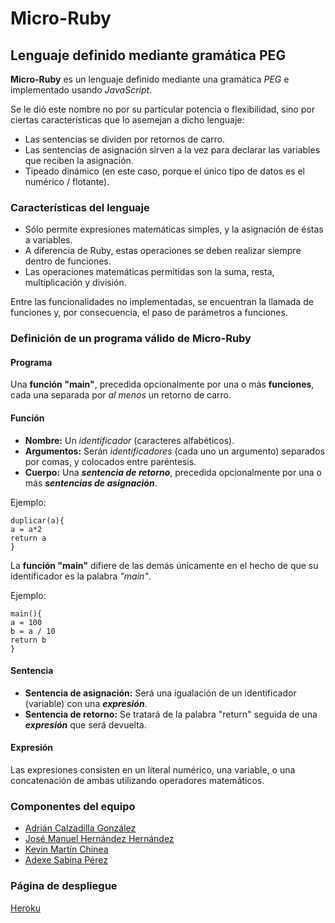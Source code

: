 # Micro-Ruby
## Lenguaje definido mediante gramática PEG
**Micro-Ruby** es un lenguaje definido mediante una gramática *PEG* e implementado usando *JavaScript*.

Se le dió este nombre no por su particular potencia o flexibilidad, sino por ciertas características que lo asemejan a dicho lenguaje:
* Las sentencias se dividen por retornos de carro.
* Las sentencias de asignación sirven a la vez para declarar las variables que reciben la asignación.
* Tipeado dinámico (en este caso, porque el único tipo de datos es el numérico / flotante).

### Características del lenguaje

* Sólo permite expresiones matemáticas simples, y la asignación de éstas a variables.
* A diferencia de Ruby, estas operaciones se deben realizar siempre dentro de funciones.
* Las operaciones matemáticas permitidas son la suma, resta, multiplicación y división.


Entre las funcionalidades no implementadas, se encuentran la llamada de funciones y, por consecuencia, el paso de parámetros a funciones.

### Definición de un programa válido de Micro-Ruby

#### Programa
Una **función "main"**, precedida opcionalmente por una o más **funciones**, cada una separada por *al menos* un retorno de carro.

#### Función
* **Nombre:** Un *identificador* (caracteres alfabéticos).
* **Argumentos:** Serán *identificadores* (cada uno un argumento) separados por comas, y colocados entre paréntesis.
* **Cuerpo:** Una ***sentencia de retorno***, precedida opcionalmente por una o más ***sentencias de asignación***.

Ejemplo:
```
duplicar(a){
a = a*2
return a
}
```

La **función "main"** difiere de las demás únicamente en el hecho de que su identificador es la palabra *"main"*.

Ejemplo:
```
main(){
a = 100
b = a / 10
return b
}
```

#### Sentencia

* **Sentencia de asignación:** Será una igualación de un identificador (variable) con una ***expresión***.
* **Sentencia de retorno:** Se tratará de la palabra "return" seguida de una ***expresión*** que será devuelta.


#### Expresión
Las expresiones consisten en un literal numérico, una variable, o una concatenación de ambas utilizando operadores matemáticos.

### Componentes del equipo

* [Adrián Calzadilla González](https://alu0100288216.github.io)
* [José Manuel Hernández Hernández](https://alu0100775846.github.io)
* [Kevin Martín Chinea](https://alu0100774665.github.io)
* [Adexe Sabina Pérez](https://alu769609.github.io)

### Página de despliegue

[Heroku](https://micro-ruby.herokuapp.com/)
